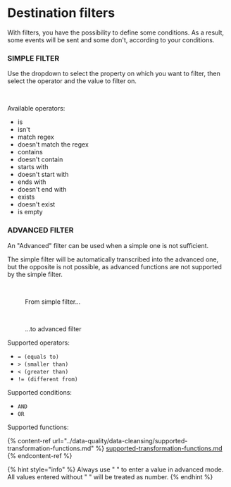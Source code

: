 # Destination filters

With filters, you have the possibility to define some conditions. As a result, some events will be sent and some don't, according to your conditions.

### SIMPLE FILTER

Use the dropdown to select the property on which you want to filter, then select the operator and the value to filter on.

<figure><img src="../../.gitbook/assets/Capture d’écran 2023-03-15 à 10.48.32.png" alt=""><figcaption></figcaption></figure>

Available operators:

* is
* isn't
* match regex
* doesn't match the regex
* contains
* doesn't contain
* starts with
* doesn't start with
* ends with
* doesn't end with
* exists
* doesn't exist
* is empty

### ADVANCED FILTER

An "Advanced" filter can be used when a simple one is not sufficient.

The simple filter will be automatically transcribed into the advanced one, but the opposite is not possible, as advanced functions are not supported by the simple filter.

<figure><img src="../../.gitbook/assets/Capture d’écran 2023-03-15 à 10.50.15.png" alt=""><figcaption><p>From simple filter...</p></figcaption></figure>

<figure><img src="../../.gitbook/assets/Capture d’écran 2023-03-15 à 10.50.31.png" alt=""><figcaption><p>...to advanced filter</p></figcaption></figure>

Supported operators:

* `= (equals to)`
* `> (smaller than)`
* `< (greater than)`
* `!= (different from)`

Supported conditions:

* `AND`
* `OR`

Supported functions:

{% content-ref url="../data-quality/data-cleansing/supported-transformation-functions.md" %}
[supported-transformation-functions.md](../data-quality/data-cleansing/supported-transformation-functions.md)
{% endcontent-ref %}

{% hint style="info" %}
Always use " " to enter a value in advanced mode. \
All values entered without " " will be treated as number.
{% endhint %}
